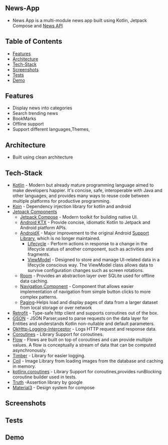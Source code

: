 ## News-App
- News App is a multi-module news app built using Kotlin, Jetpack Compose and [News API]("https://newsapi.org/")

## Table of Contents
- [Features](#features)
- [Architecture](#architecture)
- [Tech-Stack](#tech-stack)
- [Screenshots](#screenshots)
- [Tests](#tests)
- [Demo](#demo)

## Features
- Display news into categories 
- Search trending news
- BookMarks 
- Offline support
- Support different languages,Themes,

## Architecture
- Built using clean architecture 

## Tech-Stack
- [Kotlin](https://kotlin.org) - Modern but already mature programming language aimed to make developers happier. It's concise, safe, interoperable with Java and other languages, and provides many ways to reuse code between multiple platforms for productive programming.
- [Koin](https://hilt.com) - Dependency injection library for kotlin and android
- [Jetpack Components](https://developer.android.com/jetpack)
    - [Jetpack Compose](https://developer.android.com/jetpack/compose) - Modern toolkit for building native UI.
    - [Android KTX](https://developer.android.com/kotlin/ktx.html) - Provide concise, idiomatic Kotlin to Jetpack and Android platform APIs.
    - [AndroidX](https://developer.android.com/jetpack/androidx) - Major improvement to the original Android [Support Library](https://developer.android.com/topic/libraries/support-library/index), which is no longer maintained.
        -   [Lifecycle](https://developer.android.com/topic/libraries/architecture/lifecycle) - Perform actions in response to a change in the lifecycle status of another component, such as activities and fragments.
        -   [ViewModel](https://developer.android.com/topic/libraries/architecture/viewmodel) - Designed to store and manage UI-related data in a lifecycle conscious way. The ViewModel class allows data to survive configuration changes such as screen rotations.
    - [Room](https://developer.android.com/training/data-storage/room) - Provides an abstraction layer over SQLite used for offline data caching.
    - [Navigation Component](https://developer.android.com/guide/navigation/navigation-getting-started) - Component that allows easier implementation of navigation from simple button clicks to more complex patterns.
    - [Paging](https://developer.android.com/topic/libraries/architecture/paging/v3-overview)-Helps load and display pages of data from a larger dataset from local storage or over network
- [Retrofit](https://square.github.io/retrofit/) - Type-safe http client and supports coroutines out of the box.
- [GSON](https://github.com/square/gson) - JSON Parser,used to parse requests on the data layer for Entities and understands Kotlin non-nullable and default parameters.
- [OkHttp-Logging-Interceptor](https://github.com/square/okhttp/blob/master/okhttp-logging-interceptor) - Logs HTTP request and response data.
- [Coroutines](https://github.com/Kotlin/kotlinx.coroutines) - Library Support for coroutines.
- [Flow](https://developer.android.com/kotlin/flow) - Flows are built on top of coroutines and can provide multiple values. A flow is conceptually a stream of data that can be computed asynchronously.
- [Timber](https://github.com/JakeWharton/timber) - Library for easier logging.
- [Coil](https://coil-kt.github.io/coil/compose/) - Image Library from loading images from the database and caching in memory.
- [kotlinx.coroutines](https://github.com/Kotlin/kotlinx.coroutines) - Library Support for coroutines,provides runBlocking coroutine builder used in tests.
- [Truth]() -Assertion library by google
- [Material3]() - Design system for compose


## Screenshots

## Tests

## Demo
